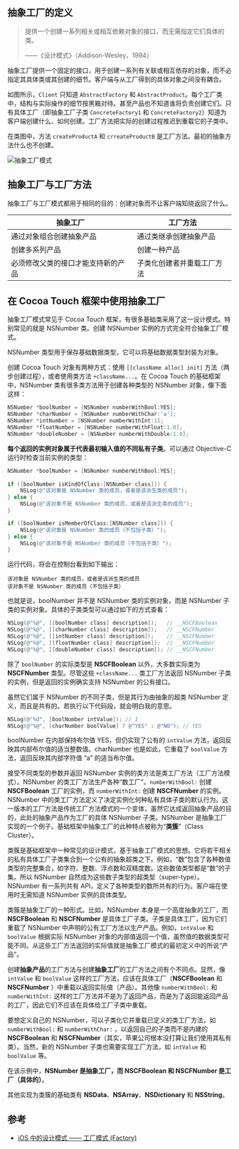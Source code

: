 ## 抽象工厂的定义

> 提供一个创建一系列相关或相互依赖对象的接口，而无需指定它们具体的类。
>
> ——《设计模式》（Addison-Wesley，1994）

抽象工厂提供一个固定的接口，用于创建一系列有关联或相互依存的对象，而不必指定其具体类或其创建的细节。客户端与从工厂得到的具体对象之间没有耦合。

如图所示，`Client` 只知道 `AbstractFactory` 和 `AbstractProduct`。每个工厂类中，结构与实际操作的细节按黑箱对待。甚至产品也不知道谁将负责创建它们。只有具体工厂（即抽象工厂子类 `ConcreteFactory1` 和 `ConcreteFactory2`）知道为客户端创建什么、如何创建。工厂方法把实际的创建过程推迟到重载它的子类中。

在类图中，方法 `createProductA` 和 `crreateProductB` 是工厂方法。最初的抽象方法什么也不创建。



![抽象工厂模式](https://blog-andy0570-1256077835.cos.ap-shanghai.myqcloud.com/site_Images/103854.png)



## 抽象工厂与工厂方法

抽象工厂与工厂模式都用于相同的目的：创建对象而不让客户端知晓返回了什么。

| 抽象工厂                           | 工厂方法                   |
| ---------------------------------- | -------------------------- |
| 通过对象组合创建抽象产品           | 通过类继承创建抽象产品     |
| 创建多系列产品                     | 创建一种产品               |
| 必须修改父类的接口才能支持新的产品 | 子类化创建者并重载工厂方法 |



## 在 Cocoa Touch 框架中使用抽象工厂

抽象工厂模式常见于 Cocoa Touch 框架，有很多基础类采用了这一设计模式。特别常见的就是 NSNumber 类。创建 NSNumber 实例的方式完全符合抽象工厂模式。

NSNumber 类型用于保存基础数据类型，它可以将基础数据类型封装为对象。

创建 Cocoa Touch 对象有两种方式：使用 `[[className alloc] init]` 方法（两步创建过程），或者使用类方法 `+className...`。在 Cocoa Touch 的基础框架中，NSNumber 类有很多类方法用于创建各种类型的 NSNumber 对象，像下面这样：

```objectivec
NSNumber *boolNumber = [NSNumber numberWithBool:YES];
NSNumber *charNumber = [NSNumber numberWithChar:'a'];
NSNumber *intNumber = [NSNumber numberWithInt:1];
NSNumber *floatNumber = [NSNumber numberWithFloat:1.0];
NSNumber *doubleNumber = [NSNumber numberWithDouble:1.0];
```

**每个返回的实例对象属于代表最初输入值的不同私有子类**。可以通过 Objective-C 运行时检查当前实例的类型：

```objectivec
NSNumber *boolNumber = [NSNumber numberWithBool:YES];
		
if ([boolNumber isKindOfClass:[NSNumber class]]) {
    NSLog(@"该对象是 NSNumber 类的成员，或者是该派生类的成员");
} else {
    NSLog(@"该对象不是 NSNumber 类的成员，或者是该派生类的成员");
}

if ([boolNumber isMemberOfClass:[NSNumber class]]) {
    NSLog(@"该对象是 NSNumber 类的成员（不包括子类）");
} else {
    NSLog(@"该对象不是 NSNumber 类的成员（不包括子类）");
}
```

运行代码，将会在控制台看到如下输出：

```
该对象是 NSNumber 类的成员，或者是该派生类的成员
该对象不是 NSNumber 类的成员（不包括子类）
```

也就是说，boolNumber 并不是 NSNumber 类的实例对象，而是 NSNumber 子类的实例对象。具体的子类类型可以通过如下的方式查看：

```objectivec
NSLog(@"%@", [[boolNumber class] description]);   // __NSCFBoolean
NSLog(@"%@", [[charNumber class] description]);   // __NSCFNumber
NSLog(@"%@", [[intNumber class] description]);    // __NSCFNumber
NSLog(@"%@", [[floatNumber class] description]);  // __NSCFNumber
NSLog(@"%@", [[doubleNumber class] description]); // __NSCFNumber
```

除了 `boolNumber` 的实际类型是 **NSCFBoolean** 以外，大多数实际类为 **NSCFNumber** 类型。尽管这些 `+className...` 类工厂方法返回 NSNumber 子类的实例，但是返回的实例确实支持 NSNumber 的公有接口。

虽然它们属于 NSNumber 的不同子类，但是其行为由抽象的超类 NSNumber 定义，而且是共有的。若执行以下代码段，就会明白我的意思。

```objectivec
NSLog(@"%d", [boolNumber intValue]); // 1
NSLog(@"%@", [charNumber boolValue] ? @"YES" : @"NO"); // YES
```

boolNumber 在内部保持布尔值 YES，但仍实现了公有的 `intValue` 方法，返回反映其内部布尔值的适当整数值。charNumber 也是如此，它重载了 `boolValue` 方法，返回反映其内部字符值 “a” 的适当布尔值。

接受不同类型的参数并返回 NSNumber 实例的类方法是类工厂方法（工厂方法模式）。NSNumber 的类工厂方法生产各种“数工厂”。`numberWithBool:` 创建 **NSCFBoolean** 工厂的实例，而 `numberWithInt:` 创建 **NSCFNumber** 的实例。NSNumber 中的类工厂方法定义了决定实例化何种私有具体子类的默认行为。这一版本的工厂方法是传统工厂方法模式的一个变体，虽然它达成返回抽象产品的目的，此处的抽象产品作为工厂的具体 NSNumber 子类。NSNumber 是抽象工厂实现的一个例子。基础框架中抽象工厂的此种特点被称为“**类簇**”（Class Cluster）。

类簇是基础框架中一种常见的设计模式，基于抽象工厂模式的思想。它将若干相关的私有具体工厂子类集合到一个公有的抽象超类之下。例如，“数”包含了各种数值类型的完整集合，如字符、整数、浮点数和双精度数。这些数值类型都是“数”的子集。所以 NSNumber 自然成为这些数子类型的超类型（super-type）。NSNumber 有一系列共有 API，定义了各种类型的数所共有的行为。客户端在使用时无需知道 NSNumber 实例的具体类型。

类簇是抽象工厂的一种形式。比如，NSNumber 本身是一个高度抽象的工厂，而 **NSCFBoolean** 和 **NSCFNumber** 是具体工厂子类。子类是具体工厂，因为它们重载了 NSNumber 中声明的公有工厂方法以生产产品。例如，`intValue` 和 `boolValue` 根据实际 NSNumber 对象的内部值返回一个值，虽然值的数据类型可能不同。从这些工厂方法返回的实际值就是抽象工厂模式的最初定义中的所说“产品”。

创建**抽象产品**的工厂方法与创建**抽象工厂**的工厂方法之间有个不同点。显然，像 `intValue` 和 `boolValue` 这样的工厂方法，应该在具体工厂（**NSCFBoolean** 和 **NSCFNumber** ）中重载以返回实际值（产品）。其他像 `numberWithBool:` 和 `numberWithInt:` 这样的工厂方法并不是为了返回产品，而是为了返回能返回产品的工厂，因此它们不应该在具体给工厂子类中重载。

要想定义自己的 NSNumber，可以子类化它并重载已定义的类工厂方法，如 `numberWithBool:` 和 `numberWithChar:`  ，以返回自己的子类而不是内建的 **NSCFBoolean** 和 **NSCFNumber**（其实，苹果公司根本没打算让我们使用其私有类）。当然，新的 NSNumber 子类也需要实现工厂方法，如 `intValue` 和 `boolValue`  等。

在该示例中，**NSNumber 是抽象工厂，而 NSCFBoolean 和 NSCFNumber 是工厂（具体的）**。

其他实现为类簇的基础类有 **NSData**、**NSArray**、**NSDictionary** 和 **NSString**。



## 参考

* [iOS 中的设计模式 —— 工厂模式 (Factory)](http://ibloodline.com/articles/2016/09/06/factory.html)

















